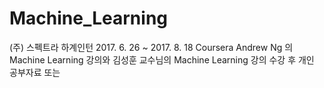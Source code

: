 # Machine_Learning

(주) 스펙트라 하계인턴 2017. 6. 26 ~ 2017. 8. 18
Coursera Andrew Ng 의 Machine Learning 강의와 김성훈 교수님의 Machine Learning 강의 수강 후 개인 공부자료 또는 
